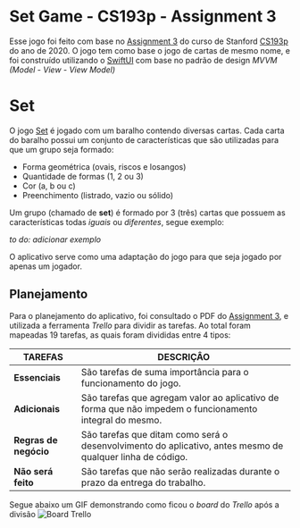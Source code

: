 ﻿# Set Game - CS193p - Assignment 3

Esse jogo foi feito com base no [Assignment 3](https://cs193p.sites.stanford.edu/sites/g/files/sbiybj16636/files/media/file/assignment_3.pdf) do curso de Stanford [CS193p](https://khan.github.io/KaTeX/) do ano de 2020. O jogo tem como base o jogo de cartas de mesmo nome, e foi construído utilizando o [SwiftUI](https://developer.apple.com/documentation/swiftui/) com base no padrão de design *MVVM (Model - View - View Model)*

# Set

O jogo  [Set](https://drive.google.com/file/d/1_h08Fs2-zyuH3m2cDw_2UsVlWCIDDz41/view) é jogado com um baralho contendo diversas cartas. Cada carta do baralho possui um conjunto de características que são utilizadas para que um grupo seja formado:

- Forma geométrica (ovais, riscos e losangos)
- Quantidade de formas (1, 2 ou 3)
- Cor (a, b ou c)
- Preenchimento (listrado, vazio ou sólido)


Um grupo (chamado de **set**) é formado por 3 (três) cartas que possuem as características todas *iguais* ou *diferentes*, segue exemplo:

*to do: adicionar exemplo*


O aplicativo serve como uma adaptação do jogo para que seja jogado por apenas um jogador.

## Planejamento

Para o planejamento do aplicativo, foi consultado o PDF do [Assignment 3](https://cs193p.sites.stanford.edu/sites/g/files/sbiybj16636/files/media/file/assignment_3.pdf), e utilizada a ferramenta *Trello* para dividir as tarefas. Ao total foram mapeadas 19 tarefas, as quais foram divididas entre 4 tipos:

|TAREFAS|DESCRIÇÂO|
|------------------------|----------------------------
|**Essenciais**|São tarefas de suma importância para o funcionamento do jogo.|
|**Adicionais**|São tarefas que agregam valor ao aplicativo de forma que não impedem o funcionamento integral do mesmo.                        
|**Regras de negócio**|São tarefas que ditam como será o desenvolvimento do aplicativo, antes mesmo de qualquer linha de código.
|**Não será feito**|São tarefas que não serão realizadas durante o prazo da entrega do trabalho.|

Segue abaixo um GIF demonstrando como ficou o *board* do *Trello* após a divisão
![Board Trello](https://i.imgur.com/V7C4X6F.gif)
